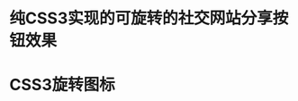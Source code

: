 # 纯CSS3实现的可旋转的社交网站分享按钮效果

<!DOCTYPE html>
<head>
    <title>纯CSS3实现的可旋转的社交网站分享按钮效果</title>
    <style>
        #container { width: 960px; margin: 0 auto; }
        ul { width: 145px; margin: 0 auto; list-style: none; font-size: 0px; }
        li a { background: url(images/sprite.png) no-repeat; background-position: -55px 0; display: block; text-indent: -9999px; margin-top: 15px; }
        li a span { background: url(images/sprite.png) no-repeat; display: block; width: 30px; height: 32px; position: relative; z-index: 10;
            -webkit-transition: -webkit-transform 0.4s ease-out;
            -moz-transition: -moz-transform 0.4s ease-out;
            transition: transform 0.4s ease-out;
        }
        li a:hover span {
            -webkit-transform: rotate(360deg);
            -moz-transform: rotate(360deg);
            transform: rotate(360deg);
        }
        li.twitter a { background-position: -55px 0; width: 127px; height: 32px; }
        li.twitter a span { background-position: 0 0; }
        li.dribbble a { background-position: -55px -50px; width: 113px; height: 32px; }
        li.dribbble a span { background-position: 0 -50px; }
        li.lastfm a { background-position: -55px -100px; width: 107px; height: 32px; }
        li.lastfm a span { background-position: 0 -100px; }
        li.spotify a { background-position: -55px -150px; width: 98px; height: 32px; }
        li.spotify a span { background-position: 0 -150px; }
        li.ember a { background-position: -55px -200px; width: 119px; height: 32px; }
        li.ember a span { background-position: 0 -200px; }
        li.inspectelement a { background-position: -55px -250px; width: 144px; height: 32px; }
        li.inspectelement a span { background-position: 0 -250px; }
    </style>
<body>
<div id="container">
    <h1>CSS3旋转图标</h1>
    <ul id="social" class="group">
        <li class="twitter"><a href="/"><span></span>twitter</a></li>
        <li class="dribbble"><a href="/"><span></span>dribbble</a></li>
        <li class="lastfm"><a href="/"><span></span>last.fm</a></li>
        <li class="spotify"><a href="/"><span></span>Spotify</a></li>
        <li class="ember"><a href="/"><span></span>ember</a></li>
        <li class="inspectelement"><a href="/"><span></span>Inspect Element</a></li>
    </ul>
</div>
</body>
</html>
